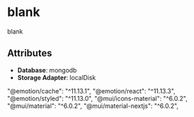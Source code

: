 # blank

blank

## Attributes

- **Database**: mongodb
- **Storage Adapter**: localDisk

"@emotion/cache": "^11.13.1",
"@emotion/react": "^11.13.3",
"@emotion/styled": "^11.13.0",
"@mui/icons-material": "^6.0.2",
"@mui/material": "^6.0.2",
"@mui/material-nextjs": "^6.0.2",